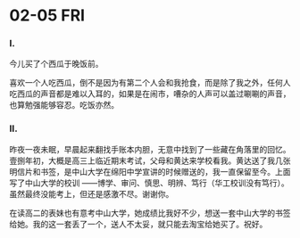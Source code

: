 # 02-05 FRI

### I.

今儿买了个西瓜于晚饭前。

喜欢一个人吃西瓜，倒不是因为有第二个人会和我抢食，而是除了我之外，任何人吃西瓜的声音都是难以入耳的，如果是在闹市，嘈杂的人声可以盖过唰唰的声音，也算勉强能够容忍。吃饭亦然。



### II.

昨夜一夜未眠，早晨起来翻找手账本内胆，无意中找到了一些藏在角落里的回忆。壹捌年初，大概是高三上临近期末考试，父母和黄达来学校看我。黄达送了我几张明信片和书签，是中山大学在绵阳中学宣讲的时候赠送的，我一直保留至今。上面写了中山大学的校训 ——博学、审问、慎思、明辨、笃行（华工校训没有笃行）。虽然最终没能考上，但还是感激不尽。谢谢你。

在读高二的表妹也有意考中山大学，她成绩比我好不少，想送一套中山大学的书签给她。我的这一套丢了一个，送人不太妥，就只能去淘宝给她买了。祝好。





